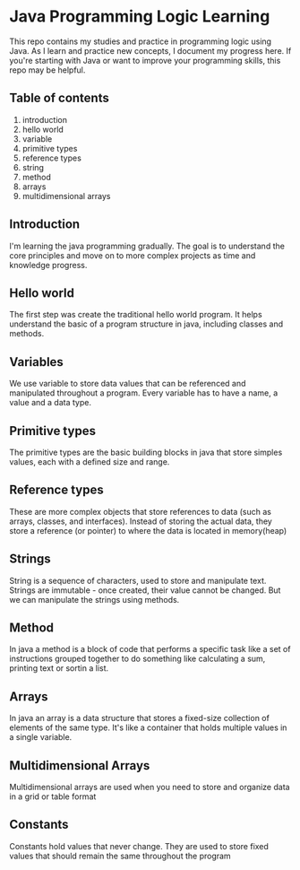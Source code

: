 # Java Programming Logic Learning

This repo contains my studies and practice in programming logic using Java. As I learn and practice new concepts, I document my progress here. If you're starting with Java or want to improve your programming skills, this repo may be helpful.

## Table of contents
1. introduction
2. hello world
3. variable
4. primitive types
5. reference types
6. string
7. method
8. arrays
9. multidimensional arrays


## Introduction
I'm learning the java programming gradually. The goal is to understand the core principles and move on to more complex projects as time and knowledge progress.

## Hello world
The first step was create the traditional hello world program. It helps understand the basic of a program structure in java, including classes and methods.

## Variables
We use variable to store data values that can be referenced and manipulated throughout a program.
Every variable has to have a name, a value and a data type.

## Primitive types
The primitive types are the basic building blocks in java that store simples values, each with a defined size and range.

## Reference types
These are more complex objects that store references to data (such as arrays, classes, and interfaces). Instead of storing the actual data, they store a reference (or pointer) to where the data is located in memory(heap)

## Strings
String is a sequence of characters, used to store and manipulate text. Strings are immutable - once created, their value cannot be changed. But we can manipulate the strings using methods.

## Method
In java a method is a block of code that performs a specific task like a set of instructions grouped together to do something like calculating a sum, printing text or sortin a list.

## Arrays
In java an array is a data structure that stores a fixed-size collection of elements of the same type. It's like a container that holds multiple values in a single variable.

## Multidimensional Arrays
Multidimensional arrays are used when you need to store and organize data in a grid or table format

## Constants
Constants hold values that never change. They are used to store fixed values that should remain the same throughout the program